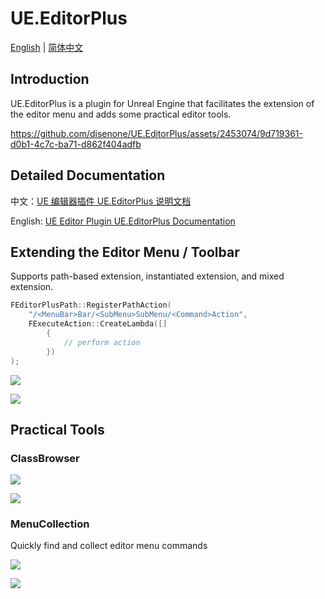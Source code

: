 # UE.EditorPlus

[English](README.en.md) | [简体中文](README.md)

## Introduction

UE.EditorPlus is a plugin for Unreal Engine that facilitates the extension of the editor menu and adds some practical editor tools.

https://github.com/disenone/UE.EditorPlus/assets/2453074/9d719361-d0b1-4c7c-ba71-d862f404adfb

## Detailed Documentation

中文：[UE 编辑器插件 UE.EditorPlus 说明文档](https://disenone.github.io/wiki/ue-%E7%BC%96%E8%BE%91%E5%99%A8%E6%8F%92%E4%BB%B6-EditorPlus/)

English: [UE Editor Plugin UE.EditorPlus Documentation](https://disenone.github.io/wiki/en/ue-%E7%BC%96%E8%BE%91%E5%99%A8%E6%8F%92%E4%BB%B6-EditorPlus/)

## Extending the Editor Menu / Toolbar

Supports path-based extension, instantiated extension, and mixed extension.

```cpp
FEditorPlusPath::RegisterPathAction(
    "/<MenuBar>Bar/<SubMenu>SubMenu/<Command>Action",
    FExecuteAction::CreateLambda([]
        {
            // perform action
        })
);
```

![](https://disenone.github.io/wiki/assets/img/2024-ue-editorplus/menu.png)

![](https://disenone.github.io/wiki/assets/img/2024-ue-editorplus/toolbar.png)

## Practical Tools

### ClassBrowser

![](https://disenone.github.io/wiki/assets/img/2024-ue-editorplus/classbrowser_menu.png)

![](https://disenone.github.io/wiki/assets/img/2024-ue-editorplus/classbrowser.png)

### MenuCollection

Quickly find and collect editor menu commands

![](https://disenone.github.io/wiki/assets/img/2024-ue-editorplus/menucollection_find.png)

![](https://disenone.github.io/wiki/assets/img/2024-ue-editorplus/menucollection_star.png)
